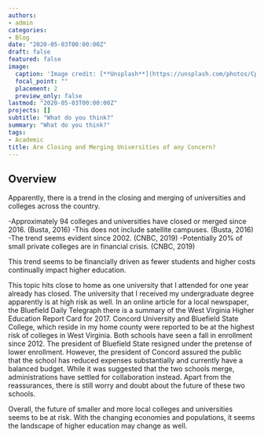 ```yaml
---
authors:
- admin
categories:
- Blog
date: "2020-05-03T00:00:00Z"
draft: false
featured: false
image:
  caption: 'Image credit: [**Unsplash**](https://unsplash.com/photos/CpkOjOcXdUY)'
  focal_point: ""
  placement: 2
  preview_only: false
lastmod: "2020-05-03T00:00:00Z"
projects: []
subtitle: "What do you think?"
summary: "What do you think?"
tags:
- Academic
title: Are Closing and Merging Universities of any Concern?
---
```


## Overview


Apparently, there is a trend in the closing and merging of universities and colleges across the country.

-Approximately 94 colleges and universities have closed or merged since 2016. (Busta, 2016)
-This does not include satellite campuses. (Busta, 2016)
-The trend seems evident since 2002. (CNBC, 2019)
-Potentially 20% of small private colleges are in financial crisis. (CNBC, 2019)

This trend seems to be financially driven as fewer students and higher costs continually impact higher education.

This topic hits close to home as one university that I attended for one year already has closed. The university that I received my undergraduate degree apparently is at high risk as well. In an online article for a local newspaper, the Bluefield Daily Telegraph there is a summary of the West Virginia Higher Education Report Card for 2017. Concord University and Bluefield State College, which reside in my home county were reported to be at the highest risk of colleges in West Virginia. Both schools have seen a fall in enrollment since 2012. The president of Bluefield State resigned under the pretense of lower enrollment. However, the president of Concord assured the public that the school has reduced expenses substantially and currently have a balanced budget. While it was suggested that the two schools merge, administrations have settled for collaboration instead. Apart from the reassurances, there is still worry and doubt about the future of these two schools.

Overall, the future of smaller and more local colleges and universities seems to be at risk. With the changing economies and populations, it seems the landscape of higher education may change as well.